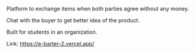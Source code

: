 Platform to exchange items when both parties agree without any money.

Chat with the buyer to get better idea of the product.

Built for students in an organization.

Link: https://e-barter-2.vercel.app/
